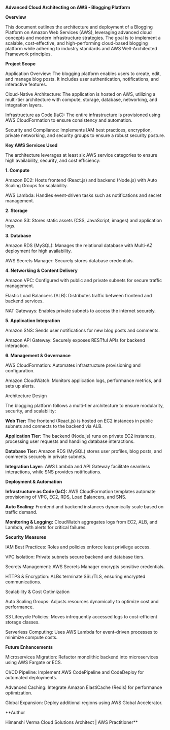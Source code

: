 **Advanced Cloud Architecting on AWS - Blogging Platform**

**Overview**

This document outlines the architecture and deployment of a Blogging Platform on Amazon Web Services (AWS), leveraging advanced cloud concepts and modern infrastructure strategies. The goal is to implement a scalable, cost-effective, and high-performing cloud-based blogging platform while adhering to industry standards and AWS Well-Architected Framework principles.

**Project Scope**

Application Overview: The blogging platform enables users to create, edit, and manage blog posts. It includes user authentication, notifications, and interactive features.

Cloud-Native Architecture: The application is hosted on AWS, utilizing a multi-tier architecture with compute, storage, database, networking, and integration layers.

Infrastructure as Code (IaC): The entire infrastructure is provisioned using AWS CloudFormation to ensure consistency and automation.

Security and Compliance: Implements IAM best practices, encryption, private networking, and security groups to ensure a robust security posture.

**Key AWS Services Used**

The architecture leverages at least six AWS service categories to ensure high availability, security, and cost efficiency:

**1. Compute**

Amazon EC2: Hosts frontend (React.js) and backend (Node.js) with Auto Scaling Groups for scalability.

AWS Lambda: Handles event-driven tasks such as notifications and secret management.

**2. Storage**

Amazon S3: Stores static assets (CSS, JavaScript, images) and application logs.

**3. Database**

Amazon RDS (MySQL): Manages the relational database with Multi-AZ deployment for high availability.

AWS Secrets Manager: Securely stores database credentials.

**4. Networking & Content Delivery**

Amazon VPC: Configured with public and private subnets for secure traffic management.

Elastic Load Balancers (ALB): Distributes traffic between frontend and backend services.

NAT Gateways: Enables private subnets to access the internet securely.

**5. Application Integration**

Amazon SNS: Sends user notifications for new blog posts and comments.

Amazon API Gateway: Securely exposes RESTful APIs for backend interaction.

**6. Management & Governance**

AWS CloudFormation: Automates infrastructure provisioning and configuration.

Amazon CloudWatch: Monitors application logs, performance metrics, and sets up alerts.

Architecture Design

The blogging platform follows a multi-tier architecture to ensure modularity, security, and scalability:

**Web Tier:** The frontend (React.js) is hosted on EC2 instances in public subnets and connects to the backend via ALB.

**Application Tier:** The backend (Node.js) runs on private EC2 instances, processing user requests and handling database interactions.

**Database Tier:** Amazon RDS (MySQL) stores user profiles, blog posts, and comments securely in private subnets.

**Integration Layer:** AWS Lambda and API Gateway facilitate seamless interactions, while SNS provides notifications.

**Deployment & Automation**

**Infrastructure as Code (IaC):** AWS CloudFormation templates automate provisioning of VPC, EC2, RDS, Load Balancers, and SNS.

**Auto Scaling:** Frontend and backend instances dynamically scale based on traffic demand.

**Monitoring & Logging:** CloudWatch aggregates logs from EC2, ALB, and Lambda, with alerts for critical failures.

**Security Measures**

IAM Best Practices: Roles and policies enforce least privilege access.

VPC Isolation: Private subnets secure backend and database tiers.

Secrets Management: AWS Secrets Manager encrypts sensitive credentials.

HTTPS & Encryption: ALBs terminate SSL/TLS, ensuring encrypted communications.

Scalability & Cost Optimization

Auto Scaling Groups: Adjusts resources dynamically to optimize cost and performance.

S3 Lifecycle Policies: Moves infrequently accessed logs to cost-efficient storage classes.

Serverless Computing: Uses AWS Lambda for event-driven processes to minimize compute costs.


**Future Enhancements**

Microservices Migration: Refactor monolithic backend into microservices using AWS Fargate or ECS.

CI/CD Pipeline: Implement AWS CodePipeline and CodeDeploy for automated deployments.

Advanced Caching: Integrate Amazon ElastiCache (Redis) for performance optimization.

Global Expansion: Deploy additional regions using AWS Global Accelerator.

**Author

Himanshi Verma
Cloud Solutions Architect | AWS Practitioner**
